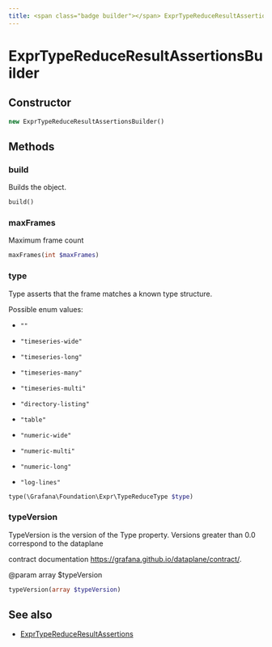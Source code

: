 ```yaml
---
title: <span class="badge builder"></span> ExprTypeReduceResultAssertionsBuilder
---
```

# <span class="badge builder"></span> ExprTypeReduceResultAssertionsBuilder

## Constructor

```php
new ExprTypeReduceResultAssertionsBuilder()
```
## Methods

### <span class="badge object-method"></span> build

Builds the object.

```php
build()
```

### <span class="badge object-method"></span> maxFrames

Maximum frame count

```php
maxFrames(int $maxFrames)
```

### <span class="badge object-method"></span> type

Type asserts that the frame matches a known type structure.

Possible enum values:

 - `""` 

 - `"timeseries-wide"` 

 - `"timeseries-long"` 

 - `"timeseries-many"` 

 - `"timeseries-multi"` 

 - `"directory-listing"` 

 - `"table"` 

 - `"numeric-wide"` 

 - `"numeric-multi"` 

 - `"numeric-long"` 

 - `"log-lines"` 

```php
type(\Grafana\Foundation\Expr\TypeReduceType $type)
```

### <span class="badge object-method"></span> typeVersion

TypeVersion is the version of the Type property. Versions greater than 0.0 correspond to the dataplane

contract documentation https://grafana.github.io/dataplane/contract/.

@param array<int> $typeVersion

```php
typeVersion(array $typeVersion)
```

## See also

 * <span class="badge object-type-class"></span> [ExprTypeReduceResultAssertions](./object-ExprTypeReduceResultAssertions.md)
